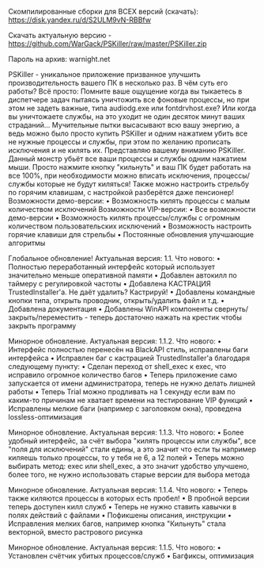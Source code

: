 Скомпилированные сборки для ВСЕХ версий (скачать): https://disk.yandex.ru/d/S2ULM9vN-RBBfw

Скачать актуальную версию - https://github.com/WarGack/PSKiller/raw/master/PSKiller.zip

Пароль на архив: warnight.net

PSKiller - уникальное приложение призванное улучшить производительность вашего ПК в несколько раз. В чём суть его работы? Всё просто:
Помните ваше ощущение когда вы тыкаетесь в диспетчере задач пытаясь уничтожить все фоновые процессы, но при этом не задеть важные, типа audiodg.exe или fontdrvhost.exe? Или когда вы уничтожаете службы, на это уходит не один десяток минут ваших страданий... Мучительные пытки высасывают всю вашу энергию, а ведь можно было просто купить PSKiller и одним нажатием убить все не нужные процессы и службы, при этом по желанию прописать исключения и не килять их.
Представляю вашему вниманию PSKiller. Данный монстр убьёт все ваши процессы и службы одним нажатием мыши. Просто нажмите кнопку "кильнуть" и ваш ПК будет работать на все 100%, при необходимости можно вписать исключения, процессы/службы которые не будут киляться! Также можно настроить стрельбу по горячим клавишам, с настройкой разберётся даже пенсионер!
Возможности демо-версии:
• Возможность килять процессы с малым количеством исключений
Возможности VIP-версии:
• Все возможности демо-версии
• Возможность килять процессы/службы с огромным количеством пользовательских исключений
• Возможность настроить горячие клавиши для стрельбы
• Постоянные обновления улучшающие алгоритмы

Глобальное обновление! Актуальная версия: 1.1.
Что нового:
• Полностью переработанный интерфейс который использует значительно меньше оперативной памяти
• Добавлен автокилл по таймеру с регулировкой частоты
• Добавлена КАСТРАЦИЯ TrustedInstaller'a. Не даёт удалить? Кастрируй!
• Добавлены командные кнопки типа, открыть проводник, открыть/удалить файл и т.д.
• Добавлена документация
• Добавлены WinAPI компоненты свернуть/закрыть/переместить - теперь достаточно нажать на крестик чтобы закрыть программу

Минорное обновление. Актуальная версия: 1.1.2.
Что нового:
• Интерфейс полностью перенесён на BlackAPI стиль, исправлены баги интерфейса
• Исправлен баг с кастрацией TrustedInstaller'a благодаря следующему пункту:
• Сделан переход от shell_exec к exec, что исправило огромное количество багов
• Теперь приложение само запускается от имени администратора, теперь не нужно делать лишней работы
• Теперь Trial можно продливать на 1 секунду если вам по каким-то причинам не хватает времени на тестирование VIP функций
• Исправлены мелкие баги (например с заголовком окна), проведена lossless-оптимизация

Минорное обновление. Актуальная версия: 1.1.3.
Что нового:
• Более удобный интерфейс, за счёт выбора "килять процессы или службы", все "поля для исключений" стали едины, а это значит что если ты например киляешь только процессы, то у тебя не 6, а 12 полей
• Теперь можно выбирать метод: exec или shell_exec, а это значит удобство улучшено, более того, не нужно использовать старые версии для выбора метода

Минорное обновление. Актуальная версия: 1.1.4.
Что нового:
• Теперь также киляются процессы в которых есть пробел!
• В пробной версии теперь доступен килл служб
• Теперь не нужно ставить кавычки в полях действий с файлами
• Пофикшены описания, инструкции
• Исправления мелких багов, например кнопка "Кильнуть" стала векторной, вместо растрового рисунка

Минорное обновление. Актуальная версия: 1.1.5.
Что нового:
• Установлен счётчик убитых процессов/служб
• Багфиксы, оптимизация
